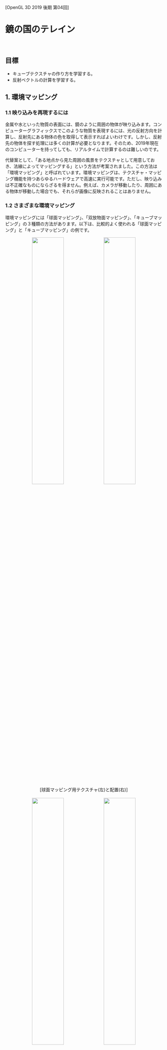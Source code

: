 [OpenGL 3D 2019 後期 第04回]

# 鏡の国のテレイン

<br>

## 目標

* キューブテクスチャの作り方を学習する。
* 反射ベクトルの計算を学習する。

## 1. 環境マッピング

### 1.1 映り込みを再現するには

金属や水といった物質の表面には、鏡のように周囲の物体が映り込みます。コンピューターグラフィックスでこのような物質を表現するには、光の反射方向を計算し、反射先にある物体の色を取得して表示すればよいわけです。しかし、反射先の物体を探す処理には多くの計算が必要となります。そのため、2019年現在のコンピューターを持ってしても、リアルタイムで計算するのは難しいのです。

代替案として、「ある地点から見た周囲の風景をテクスチャとして用意しておき、法線によってマッピングする」という方法が考案されました。この方法は「環境マッピング」と呼ばれています。環境マッピングは、テクスチャ・マッピング機能を持つあらゆるハードウェアで高速に実行可能です。ただし、映り込みは不正確なものにならざるを得ません。例えば、カメラが移動したり、周囲にある物体が移動した場合でも、それらが画像に反映されることはありません。

### 1.2 さまざまな環境マッピング

環境マッピングには「球面マッピング」、「双放物面マッピング」、「キューブマッピング」の３種類の方法があります。以下は、比較的よく使われる「球面マッピング」と「キューブマッピング」の例です。

<div style="text-align: center;width: 100%;">
<img src="images/04_sphere_map.png" style="width:45%; margin-left:auto; margin-right:auto"/>
<img src="images/04_sphere_map_area.png" style="width:45%; margin-left:auto; margin-right:auto"/>
<div style="white-space: pre;">[球面マッピング用テクスチャ(左)と配置(右)]</div>
</div>

<br>

<div style="text-align: center;width: 100%;">
<img src="images/04_cube_map.png" style="width:45%; margin-left:auto; margin-right:auto"/>
<img src="images/04_cube_map_area.png" style="width:45%; margin-left:auto; margin-right:auto"/>
<div style="white-space: pre;">[キューブマッピング用テクスチャ(左)と配置(右)]</div>
</div>

球面マッピングは1枚のテクスチャに全ての方向の画像を書き込みます。このため、特に+Z方向の画像は大きく歪み、解像度が不足しがちになります。この問題は、視点が動かない限りは大きな問題にはなりません。しかし、視点が180度反対を向くと、歪みとボケが非常に大きくなってしまいます。また、球面マッピング用テクスチャの作成には特殊な変形を必要とするため、リアルタイムで作成するには向きません。

キューブマッピングでは各方向に1枚ずつ、合計6枚のテクスチャを使って周囲の映り込みを表現します。この複雑さから、初期のGPUではキューブマッピングを扱うことが難しく、もっぱら球面マッピングや双放物面マッピングが使われていました。しかし、現代のGPUでは十分にサポートされており、球面マッピングや双放物面マッピングと比較して非常に歪みが少ないことから主流になっています。また、カメラを6方向に向けて描画するだけで作成可能なため、リアルタイムで作成することにも向いています。

本講義では、「キューブマッピング」を使って水面を表示していきます。

>［補足］双放物面マッピングは球面マッピングの+Z部分をなくし、+Z側と-Z側のそれぞれの方向から写した2枚のテクスチャを使います。これには同時に複数のテクスチャを扱う機能が必要となりますが、ほぼ同時期にキューブマッピング機能も追加されたことで、あまり利用されることはなく、より性能の高いキューブマッピングに置き換わっていきました。

### 1.3 キューブマッピング用テクスチャを扱うクラスを定義する

キューブマッピング用テクスチャ(以後は「キューブマップ」と呼びます)は、6枚の画像をひとつのテクスチャとして登録する作業が必要です。そこで、この作業を行うキューブマップ用のクラスを追加します。Texture.hを開き、次のプログラムを追加してください。

```diff
 #include <glm/glm.hpp>
 #include <vector>
 #include <memory>
+#include <string>

 namespace Texture {

 class Interface;
 using InterfacePtr = std::shared_ptr<Interface>;
 class Image2D;
 using Image2DPtr = std::shared_ptr<Image2D>;
 class Image2DArray;
 using Image2DArrayPtr = std::shared_ptr<Image2DArray>;
 class Buffer;
 using BufferPtr = std::shared_ptr<Buffer>;
+class Cube;
+using CubePtr = std::shared_ptr<Cube>;

 /**
 * 画像データ.
```

次に、Bufferクラスの定義の下に、次のプログラムを追加してください。

```diff
   GLuint id = 0;
   BufferObject bo;
 };
+
+/**
+* キューブマップ・テクスチャ.
+*/
+class Cube : public Interface
+{
+public:
+  static CubePtr Create(const std::vector<std::string>&);
+  Cube() = default;
+  virtual ~Cube();
+
+  virtual bool IsNull() const override { return !id; }
+  virtual GLuint Get() const override { return id; }
+  virtual GLint Width() const override { return width; }
+  virtual GLint Height() const override { return height; }
+  virtual GLenum Target() const override { return GL_TEXTURE_CUBE_MAP; }
+
+private:
+  GLuint id = 0;
+  GLint width = 0;
+  GLint height = 0;
+};

 } // namespace Texture
```

Cube(きゅーぶ)クラスはキューブマップを扱うためのクラスです。

### 1.4 Cube::Create関数を定義する

続いてメンバ関数を定義しましょう。最初はキューブマップを作成するCube::Create関数です。Texture.cppを開き、Buffer::BufferSubData関数の定義の下に、次のプログラムを追加してください。

```diff
   return bo.BufferSubData(offset, size, data);
 }
+
+/**
+* キューブマップ・テクスチャを作成する.
+*
+* @param pathList キューブマップ用画像ファイル名のリスト.
+*
+* @return 作成したテクスチャオブジェクト.
+*/
+CubePtr Cube::Create(const std::vector<std::string>& pathList)
+{
+  if (pathList.size() < 6) {
+    std::cerr << "[エラー] " << __func__ << "キューブマップには6枚の画像が必要ですが" <<
+      pathList.size() << "枚しか指定されていません\n";
+    for (size_t i = 0; i < pathList.size(); ++i) {
+      std::cerr << "  pathList[" << i << "]=" << pathList[i] << "\n";
+    }
+    return nullptr;
+  }
+
+  std::vector<ImageData> imageDataList;
+  imageDataList.resize(6);
+  for (int i = 0; i < 6; ++i) {
+    if (!LoadImage2D(pathList[i].c_str(), &imageDataList[i])) {
+      return nullptr;
+    }
+  }
+
+  GLuint id;
+  glGenTextures(1, &id);
+  glBindTexture(GL_TEXTURE_CUBE_MAP, id);
+  for (int i = 0; i < 6; ++i) {
+    const ImageData& image = imageDataList[i];
+    glTexImage2D(GL_TEXTURE_CUBE_MAP_POSITIVE_X + i, 0, GL_RGBA8,
+      image.width, image.height, 0, image.format, image.type, image.data.data());
+    const GLenum result = glGetError();
+    if (result != GL_NO_ERROR) {
+      std::cerr << "[エラー] " << pathList[i] << "の読み込みに失敗("
+        << std::hex << result << ").\n";
+      glDeleteTextures(1, &id);
+      return nullptr;
+    }
+  }
+
+  // テクスチャのパラメーターを設定する.
+  glTexParameteri(GL_TEXTURE_CUBE_MAP, GL_TEXTURE_MAX_LEVEL, 0);
+  glTexParameteri(GL_TEXTURE_CUBE_MAP, GL_TEXTURE_MIN_FILTER, GL_LINEAR);
+  glTexParameteri(GL_TEXTURE_CUBE_MAP, GL_TEXTURE_MAG_FILTER, GL_LINEAR);
+  glTexParameteri(GL_TEXTURE_CUBE_MAP, GL_TEXTURE_WRAP_S, GL_CLAMP_TO_EDGE);
+  glTexParameteri(GL_TEXTURE_CUBE_MAP, GL_TEXTURE_WRAP_T, GL_CLAMP_TO_EDGE);
+  glBindTexture(GL_TEXTURE_CUBE_MAP, 0);
+
+  CubePtr p = std::make_shared<Cube>();
+  p->id = id;
+  p->width = imageDataList[0].width;
+  p->height = imageDataList[0].height;
+  return p;
+}

 } // namespace Texture
```

キューブマップには6枚の画像が必要なので、std::vectroに含まれているファイル名が6つに満たない場合はnullptrを返します。次にLoadImage2D関数で6枚の画像を読み込みます。いずれかの読み込みに失敗したら、キューブマップを作れないのでnullptrを返します。読み込みに成功したらキューブマップを作成します。キューブマップの作成方法は、バインディング・ポイントがGL_TEXTURE_CUBE_MAP(じーえる・てくすちゃ・きゅーぶ・まっぷ)になっている以外は他のテクスチャと同様ですが、データをGPUへコピーする方法が少し変わっています。キューブマップのコピーには専用のバインディング・ポイントが用意されているのです。

GL_TEXTURE_CUBE_MAP_POSITIVE_X(じーえる・てくすちゃ・きゅーぶ・まっぷ・ぽじてぃぶ・えっくす)、GL_TEXTURE_CUBE_MAP_NEGATIVE_X(じーえる・てくすちゃ・きゅーぶ・まっぷ・ねがてぃぶ・えっくす)、といったように、XYZのそれぞれにプラス方向とマイナス方向の2種類が存在します。これらはGL_TEXTURE_CUBE_MAP_POSITIVE_Xから順番に番号が振られているため、インデックスを加算することで6種類全てのバインディング・ポイントを指定することが可能です。

なお、これらのバインディング・ポイントはコピーのときにしか使えません。コピー以外の操作では、GL_TEXTURE_CUBE_MAPを使用しなければなりません。

### 1.5 Cubeクラスのデストラクタを定義する

次にデストラクタを定義します。Cube::Create関数の定義の下に、次のプログラムを追加してください。

```diff
   p->width = imageDataList[0].width;
   p->height = imageDataList[0].height;
   return p;
 }
+
+/**
+* デストラクタ.
+*/
+Cube::~Cube()
+{
+  glDeleteTextures(1, &id);
+}

 } // namespace Texture
```

これでCubeクラスの定義は完了です。

### 1.6 水面用のシェーダーを作成する

キューブマップを使って水面を描画するシェーダーを作成しましょう。Resフォルダに「Water.frag」というファイルを追加してください。水面は、基本的には地形と同じ方法で描画していきます。追加したファイルを開き、Terrain.fragの内容を全て「コピー＆貼り付け」してください。

貼り付けが済んだら、水面用に改造していきましょう。まずは先頭のコメントを変更します。

```diff
 /**
-* @file Terrain.frag
+* @file Water.frag
 */
 #version 430
```

キューブマップを読み込むときは`samplerCube`(さんぷらー・きゅーぶ)という型を使います。また、反射方向の計算には視点の座標が必要となるので、これもユニフォーム変数として定義します。`texSpotLightIndex`変数の定義の下に、次のプログラムを追加してください。

```diff
 uniform isamplerBuffer texPointLightIndex;
 uniform isamplerBuffer texSpotLightIndex;
+
+uniform vec3 cameraPosition;
+uniform samplerCube texCubeMap;
+uniform float time;

const ivec2 mapSize = ivec2(200, 200);
```

水は単一の物質で、地面のようにさまざまな物質で構成されているわけではありません。そこで、水の色にはテクスチャを使わず、シェーダーで指定することにします。

```diff
 /**
-* Terrain fragment shader.
+* Water fragment shader.
 */
 void main()
 {
-  vec4 ratio = texture(texColorArray[0], inTexCoord);
-  float baseRatio = max(0, 1.0 - ratio.r - ratio.g);
-  vec2 uv = inTexCoord * 10;
-  fragColor.rgb = texture(texColorArray[1], uv).rgb * baseRatio;
-  fragColor.rgb += texture(texColorArray[2], uv).rgb * ratio.r;
-  fragColor.rgb += texture(texColorArray[3], uv).rgb * ratio.g;
-  fragColor.a = 1;
+  vec4 waterColor = vec4(0.15, 0.20, 0.3, 0.6);
+  fragColor = waterColor;

   mat3 matTBN = mat3(normalize(inTBN[0]), normalize(inTBN[1]), normalize(inTBN[2]));
-  vec3 normal = matTBN * (texture(texNormalArray[0], uv).rgb * 2.0 - 1.0) * baseRatio;
-  normal += matTBN * (texture(texNormalArray[1], uv).rgb * 2.0 - 1.0) * ratio.r;
-  normal += matTBN * (texture(texNormalArray[2], uv).rgb * 2.0 - 1.0) * ratio.g;
-  normal = normalize(normal);
+  vec4 uv = inTexCoord.xyxy * vec4(11.0, 11.0, 5.0, 5.0);
+  vec4 scroll = vec4(-0.01, -0.01, 0.005, 0.005) * time;
+  vec3 normalS = matTBN * (texture(texNormalArray[0], uv.xy + scroll.xy).rgb * 2.0 - 1.0);
+  vec3 normalL = matTBN * (texture(texNormalArray[0], uv.zw + scroll.zw).rgb * 2.0 - 1.0);
+  vec3 normal = normalize(normalS * 0.5 + normalL);

   vec3 lightColor = ambientLight.color.rgb;
```

ノーマルマップは一枚だけ使います。ただし、同じノーマルマップを縮尺を変えて2回読み込むようにしています。縮尺の大きいほうはおおまかな凹凸を表し、小さいほうは細かな凹凸を表します。縮尺を変えて重ね合わせることでより複雑な凹凸を生み出すことができるわけです。また、1枚だけだと繰り返しによるパターンが見えてしまいますが、重ね合わせによってパターンを見えにくくすることができます。縮尺の最小公倍数がパターンの長さになるからです。ただし、縮尺が違いすぎると不自然に見えてしまうので注意してください。

time変数はノーマルマップをスクロールさせるために使用します。あとでtime変数には経過時間を設定しますが、そうすることで、時間が進むごとにノーマルマップが少しずつずれて表示されます。また、縮尺ごとにずらす方向と速度を変えているので、ノーマルマップの重なり方が時間によって変化し、それがアニメーションになります。

最後に、反射の計算を行ってキューブマップを読み込みます。ライトの明るさを乗算するプログラムの下に、次のプログラムを追加してください。

```diff
       lightColor += spotLight[id].color.rgb * cosTheta * intensity * cutOff;
     }
   }

   fragColor.rgb *= lightColor;
+
+  vec3 cameraVector = normalize(cameraPosition - inPosition);
+  vec3 reflectionVector = 2.0 * max(dot(cameraVector, normal), 0.0) * normal - cameraVector;
+  vec3 environmentColor = texture(texCubeMap, reflectionVector).rgb;
+  fragColor.rgb += environmentColor;
 }
```

反射ベクトルの計算方法については下記の図を見てください。

<div style="text-align: center;width: 100%;">
<img src="images/04_reflection.png" style="width:60%; margin-left:auto; margin-right:auto"/>
<div style="white-space: pre;">[反射ベクトル]</div>
</div>

カメラベクトル`C`と法線ベクトル`N`の内積を計算すると、結果は「CをNに射影した長さ」になります。`N`にこの長さを掛けたものが上図の`d`というベクトルです。この`d`を`C`から引くと、緑色のベクトルが得られます。

ここで反射ベクトルについて考えてみると、反射ベクトル`R`は「緑色のベクトル`C-d`の方向に逆向きにして`d`を足したもの」になります。つまり、

`R = -(C - d) + d`

です。これを変形すると、

`R = -C + d + d = 2d - C`

となり、上記のプログラムの式が得られます。

キューブマップからピクセルを取得するには、こうして計算した反射ベクトルを第2引数として指定するだけです。あとは、反射先の色をピクセルカラーに加算しておしまいです。

### 1.7 Shader::Programクラスにユニフォーム変数を操作する機能を追加する

水面シェーダーには3つのユニフォーム変数を追加しました。これらをShader::Programクラス経由で扱えるようにしていきます。Shader.hを開き、Programクラスに次のプログラムを追加してください。

```diff
   void SetPointLightIndex(int count, const int* indexList);
   void SetSpotLightIndex(int count, const int* indexList);
+  void SetCameraPosition(const glm::vec3&);
+  void SetTime(float);

   /// プログラムIDを取得する.
   GLuint Get() const { return id; }

 private:
   GLuint id = 0; //プログラムID

   //// uniform変数の位置
   GLint locMatMVP = -1;
   GLint locMatModel = -1;
   GLint locPointLightCount = -1;
   GLint locPointLightIndex = -1;
   GLint locSpotLightCount = -1;
   GLint locSpotLightIndex = -1;
+  GLint locCameraPosition = -1;
+  GLint locTime = -1;

   glm::mat4 matVP = glm::mat4(1); //ビュー・プロジェクション行列
```

次にShader.cppを開き、Program::Reset関数に以下のプログラムを追加してください。

```diff
   locSpotLightCount = glGetUniformLocation(id, "spotLightCount");
   locSpotLightIndex = glGetUniformLocation(id, "spotLightIndex");
+  locCameraPosition = glGetUniformLocation(id, "cameraPosition");
+  locTime = glGetUniformLocation(id, "time");

   glUseProgram(id);
   const GLint texColorLoc = glGetUniformLocation(id, "texColor");
```

Reset関数にはもう一箇所追加します。スポットライトインデックスの位置を取得するプログラムの下に、次のプログラムを追加してください。

```diff
   const GLint locTexSpotLightIndex = glGetUniformLocation(id, "texSpotLightIndex");
   if (locTexSpotLightIndex >= 0) {
     glUniform1i(locTexSpotLightIndex, 5);
   }
+  const GLint locTexCubeMap = glGetUniformLocation(id, "texCubeMap");
+  if (locTexCubeMap >= 0) {
+    glUniform1i(locTexCubeMap, 6);
+  }
   glUseProgram(0);
 }
```

キューブマップが使用するバインディング・ポイントですが、ライトインデックス用のテクスチャが4番と5番を使用しているので、その次の6番を割り当てました。マテリアルにキューブマップを設定するときは、6番目のテクスチャとして設定することになります。

続いて、カメラ座標と経過時間を設定するメンバ関数を定義します。Program::SetSpotLightIndex関数の定義の下に、次のプログラムを追加してください。

```diff
   if (locSpotLightIndex >= 0 && count > 0) {
     glUniform1iv(locSpotLightIndex, count, indexList);
   }
 }
+
+/**
+* カメラ座標を設定する.
+*
+* @param pos カメラ座標.
+*/
+void Program::SetCameraPosition(const glm::vec3& pos)
+{
+  if (locCameraPosition >= 0) {
+    glUniform3fv(locCameraPosition, 1, &pos.x);
+  }
+}
+
+/**
+* 総経過時間を設定する.
+*
+* @param time 総経過時間.
+*/
+void Program::SetTime(float time)
+{
+  if (locTime >= 0) {
+    glUniform1f(locTime, time);
+  }
+}

 /**
 * プログラムオブジェクトを作成する.
```

### 1.8 Mesh::Bufferクラスで水面シェーダーを読み込む

水面シェーダーはMesh::Bufferクラスに読み込ませることにします。Mesh.hを開き、Mesh::Bufferクラスに次のプログラムを追加してください。

```diff
   FilePtr GetFile(const char* name) const;
   void SetViewProjectionMatrix(const glm::mat4&) const;
+  void SetCameraPosition(const glm::vec3&) const;
+  void SetTime(double) const;

   void AddCube(const char* name);

   // スケルタル・アニメーションに対応したメッシュの読み込みと取得.
   bool LoadSkeletalMesh(const char* path);
   SkeletalMeshPtr GetSkeletalMesh(const char* meshName) const;

   const Shader::ProgramPtr& GetStaticMeshShader() const { return progStaticMesh; }
   const Shader::ProgramPtr& GetTerrainShader() const { return progTerrain; }
+  const Shader::ProgramPtr& GetWaterShader() const { return progWater; }

 private:
   BufferObject vbo;
   BufferObject ibo;
   GLintptr vboEnd = 0;
   GLintptr iboEnd = 0;
   std::unordered_map<std::string, FilePtr> files;
   Shader::ProgramPtr progStaticMesh;
   Shader::ProgramPtr progTerrain;
+  Shader::ProgramPtr progWater;

   // スケルタル・アニメーションに対応したメッシュを保持するメンバ変数.
   Shader::ProgramPtr progSkeletalMesh;
```

それでは、水面シェーダーを読み込みましょう。Mesh.cppを開き、Buffer::Init関数に次のプログラムを追加してください。

```diff
   progTerrain = Shader::Program::Create("Res/Terrain.vert", "Res/Terrain.frag");
   if (progTerrain->IsNull()) {
     return false;
   }
+  progWater = Shader::Program::Create("Res/Terrain.vert", "Res/Water.frag");
+  if (progWater->IsNull()) {
+    return false;
+  }

   vboEnd = 0;
   iboEnd = 0;
   files.reserve(100);
```

水面シェーダーは地形用のフラグメントシェーダーを改造したものでした。in変数はなにも変更しなかったので、地形と同じ頂点シェーダーを使うことができます。

### 1.9 水面シェーダーにVP行列を設定する

Buffer::SetViewProjectionMatrix関数に、次のプログラムを追加してください。

```diff
 void Buffer::SetViewProjectionMatrix(const glm::mat4& matVP) const
 {
   progStaticMesh->Use();
   progStaticMesh->SetViewProjectionMatrix(matVP);
   progSkeletalMesh->Use();
   progSkeletalMesh->SetViewProjectionMatrix(matVP);
   progTerrain->Use();
   progTerrain->SetViewProjectionMatrix(matVP);
+  progWater->Use();
+  progWater->SetViewProjectionMatrix(matVP);
   glUseProgram(0);
 }
```

これで水面シェーダーにもビュー・プロジェクション行列が設定されます。

### 1.10 シェーダーにカメラ座標を設定する

次に、水面シェーダーで追加したカメラ座標を設定する関数を定義します。Buffer::SetViewProjectionMatrix関数の定義の下に、次のプログラムを追加してください。

```diff
   progWater->Use();
   progWater->SetViewProjectionMatrix(matVP);
   glUseProgram(0);
 }
+
+/**
+* シェーダーにカメラのワールド座標を設定する.
+*
+* @param pos カメラのワールド座標.
+*/
+void Buffer::SetCameraPosition(const glm::vec3& pos) const
+{
+  progStaticMesh->Use();
+  progStaticMesh->SetCameraPosition(pos);
+  progSkeletalMesh->Use();
+  progSkeletalMesh->SetCameraPosition(pos);
+  progTerrain->Use();
+  progTerrain->SetCameraPosition(pos);
+  progWater->Use();
+  progWater->SetCameraPosition(pos);
+  glUseProgram(0);
+}

 /**
 * メッシュを描画する.
```

### 1.11 シェーダーに経過時間を設定する

続いて、経過時間を設定する関数を定義します。Buffer::SetCameraPosition関数の定義の下に、次のプログラムを追加してください。

```diff
   progWater->Use();
   progWater->SetCameraPosition(pos);
   glUseProgram(0);
 }
+
+/**
+* シェーダーにアプリが起動してからの経過時間を設定する.
+*
+* @param time アプリが起動してからの経過時間(秒).
+*/
+void Buffer::SetTime(double time) const
+{
+  const float ftime = static_cast<float>(std::fmod(time, 24 * 60 * 60));
+  progStaticMesh->Use();
+  progStaticMesh->SetTime(ftime);
+  progSkeletalMesh->Use();
+  progSkeletalMesh->SetTime(ftime);
+  progTerrain->Use();
+  progTerrain->SetTime(ftime);
+  progWater->Use();
+  progWater->SetTime(ftime);
+  glUseProgram(0);
+}

 /**
 * メッシュを描画する.
```

### 1.12 GLFWEW::Windowクラスに総経過時間を取得する機能を追加する

ところで、経過時間はどうやって測ればいいのでしょう。更新ごとの間隔はdeltaTimeとして取得できますが、ゲームが開始してからの経過時間を取得する機能はまだありませんでした。これはGLFWから取得可能なので、GLFWEW::Windowクラスに機能を追加しようと思います。GLFWEW.hを開き、Windowクラスに次のプログラムを追加してください。

```diff
   void InitTimer();
   void UpdateTimer();
   double DeltaTime() const;
+  double Time() const;
   bool IsKeyPressed(int key) const;
   const GamePad& GetGamePad() const;
   int Width() const { return width; }
   int Height() const { return height; }
```

続いて、GLFWEW.cppを開き、Window::DeltaTime関数の定義の下に、次のプログラムを追加してください。

```diff
   return deltaTime;
 }
+
+/**
+* 総経過時間を取得する.
+*
+* @return GLFWが初期化されてからの経過時間(秒).
+*/
+double Window::Time() const
+{
+  return glfwGetTime();
+}

 /**
 * ゲームパッドの状態を取得する.
```

総経過時間の取得には`glfwGetTime`関数を使います。この関数は「glfwInitが実行されてからの経過時間」を返します。通常、glfwInit関数はゲーム起動直後に実行されるので、これは「ゲーム開始からの経過時間」と同じと考えて構わないでしょう。

### 1.13 水面メッシュを作成する

今度は水面シェーダーを適用するための水面メッシュを作っていきます。水面は地形の一部だと考えられるため、この機能はHeightMapクラスに追加することにしました。

それでは、Terrain.hを開き、HeightMapクラス定義に次のプログラムを追加してください。

```diff
   bool CreateMesh(Mesh::Buffer& meshBuffer,
     const char* meshName, const char* texName = nullptr) const;
+  bool CreateWaterMesh(Mesh::Buffer& meshBuffer,
+    const char* meshName, float waterLevel) const;
   void UpdateLightIndex(const ActorList& lights);

 private:
   std::string name;                ///< 元になった画像ファイル名.
```

続いてTerrain.cppを開き、HeightMap::CreateMesh関数の定義の下に、次のプログラムを追加してください。

```diff
   m.program = meshBuffer.GetTerrainShader();
   meshBuffer.AddMesh(meshName, p, m);

   return true;
 }
+
+/**
+* 水面メッシュを作成する.
+*
+* @param meshBuffer メッシュ作成先となるメッシュバッファ.
+* @param meshName   作成するメッシュの名前.
+* @param waterLevel 水面の高さ.
+*
+* @retval true  メッシュの作成に成功.
+* @retval false メッシュを作成できなかった.
+*/
+bool HeightMap::CreateWaterMesh(Mesh::Buffer& meshBuffer, const char* meshName, float waterLevel) const
+{
+  // 頂点データを作成.
+  Mesh::Vertex v;
+  std::vector<Mesh::Vertex> vertices;
+  vertices.reserve(size.x * size.y);
+  for (int z = 0; z < size.y; ++z) {
+    for (int x = 0; x < size.x; ++x) {
+      // テクスチャ座標は上がプラスなので、向きを逆にする必要がある.
+      v.position = glm::vec3(x, waterLevel, z);
+      v.texCoord = glm::vec2(x, (size.y - 1) - z) / (glm::vec2(size) - 1.0f);
+      v.normal = glm::vec3(0, 1, 0);
+      vertices.push_back(v);
+    }
+  }
+  const size_t vOffset =
+    meshBuffer.AddVertexData(vertices.data(), vertices.size() * sizeof(Mesh::Vertex));
+
+  // インデックスデータを作成.
+  std::vector<GLuint> indices;
+  indices.reserve(size.x * size.y);
+  for (int z = 0; z < size.y - 1; ++z) {
+    for (int x = 0; x < size.x - 1; ++x) {
+      const GLuint a = (z + 1) * size.x + x;
+      const GLuint b = (z + 1) * size.x + (x + 1);
+      const GLuint c = z       * size.x + (x + 1);
+      const GLuint d = z       * size.x + x;
+      indices.push_back(a);
+      indices.push_back(b);
+      indices.push_back(c);
+
+      indices.push_back(c);
+      indices.push_back(d);
+      indices.push_back(a);
+    }
+  }
+  const size_t iOffset =
+    meshBuffer.AddIndexData(indices.data(), indices.size() * sizeof(GLuint));
+
+  // 頂点データとインデックスデータからメッシュを作成.
+  Mesh::Primitive p =
+    meshBuffer.CreatePrimitive(indices.size(), GL_UNSIGNED_INT, iOffset, vOffset);
+  Mesh::Material m = meshBuffer.CreateMaterial(glm::vec4(1), nullptr);
+  m.texture[4] = lightIndex[0];
+  m.texture[5] = lightIndex[1];
+  std::vector<std::string> cubeMapFiles;
+  cubeMapFiles.reserve(6);
+  cubeMapFiles.push_back("Res/cubemap_px.tga");
+  cubeMapFiles.push_back("Res/cubemap_nx.tga");
+  cubeMapFiles.push_back("Res/cubemap_py.tga");
+  cubeMapFiles.push_back("Res/cubemap_ny.tga");
+  cubeMapFiles.push_back("Res/cubemap_pz.tga");
+  cubeMapFiles.push_back("Res/cubemap_nz.tga");
+  m.texture[6] = Texture::Cube::Create(cubeMapFiles);
+  m.texture[8] = Texture::Image2D::Create("Res/Terrain_Water_Normal.tga");
+  m.program = meshBuffer.GetWaterShader();
+  meshBuffer.AddMesh(meshName, p, m);
+
+  return true;
+}

 /**
 * ライトインデックスを更新する.
```

キューブマップは6番目のテクスチャとして設定します。なぜなら、Program::Reset関数を修正したとき、キューブマップのバインディング・ポイントを6番にしたからです(このことを覚えていない、あるいは思い出せない場合はReset関数を再確認してください。番号を間違えているかもしれませんよ)。

### 1.14 水面用のキューブマップとノーマルマップを用意する

キューブマップを作るためには6方向ぶんの画像を用意する必要があります。これはちょっと面倒な作業です。とりあえず以下のサイトから好きな背景をダウンロードするのが簡単です。

`http://www.custommapmakers.org/skyboxes.php`

あるいは`Terragen 4`のような景観作成ソフトウェアを使って生成することもできます。`Terragen 4`は以下のサイトから無料版をダウンロードできます。

`https://planetside.co.uk/`

使い方については`terragen 4 キューブマップ`などで検索して調べてください。

さて、ダウンロードした画像は画像形式がPNGやJPGになっていることが多いので、一度Visual Studioで開いてファイルメニューから「名前をつけて？？？を保存」を選択することでTGA形式に変換しなければなりません。また、保存する前に、画像の上下と左右の両方を反転させるようにしてください。

なぜ画像の上下左右を反転しなければならないのか？　それは、OpenGLのキューブマップの仕様が、DirectXからそのまま持ち込まれたものだからです。

<div style="text-align: center;width: 100%;">
<img src="images/04_cube_map_directx.png" style="width:45%; margin-left:auto; margin-right:auto"/>
<img src="images/04_cube_map_opengl.png" style="width:45%; margin-left:auto; margin-right:auto"/>
<div style="white-space: pre;">[DirectXのキューブマップ]    [OpenGLのキューブマップ]</div>
</div>

DirectXは左手座標系でテクスチャ座標原点は左上です。対してOpenGLは右手座標系でテクスチャ座標原点は左下です。そして、キューブマップを読み込む処理はDirectXの仕様で動作します。しかし、テクスチャはOpenGLの仕様で作らなければならないのです。そのため、キューブマップは右手座標系と左手座標系の違いを吸収するために左右反転し、テクスチャ座標系の違いを吸収するために上下反転する必要があるわけです。

上下左右の反転を終えたら、の図を参考にして名前を`cubemap_px.tga`、`cubemap_nx.tga`、`cubemap_py.tga`、`cubemap_ny.tga`、`cubemap_pz.tga`、`cubemap_nz.tga`のように変更し、Resフォルダにコピーしてください。

>［補足］当初、このおかしなキューブマップの仕様は、当初はNVIDIA社が自社GPU専用の拡張仕様としてOpenGLに持ち込まれました。そのときは拡張仕様ということで問題はなかったのです。この仕様はOpenGL用の調整が不要なため、DirectX用のGPUをメインに作っていた他社にとっても都合がよいものでした。結果として、大きな反対もなくそのまま標準仕様に昇格してしまったのです。

水面のノーマルマップの作成にはPhotoShopやGIMPなどの画像作成ツールが利用できます。あるいは以下の画像をダウンロードして使ってください。

`https://github.com/tn-mai/OpenGL3D2019_2nd/blob/master/Res/Terrain_Water_Normal.tga`

水面のノーマルマップは`Terrain_Water_Normal.tga`という名前を付けてResフォルダにコピーしてください。

### 1.14 水面を設定する

それでは水面を表示してみましょう。MainGameScene.cppを開き、MainGameScene::Initialize関数に次のプログラムを追加してください。

```diff
   if (!heightMap.CreateMesh(meshBuffer, "Terrain")) {
     return false;
   }
+  if (!heightMap.CreateWaterMesh(meshBuffer, "Water", -15)) { // 水面の高さは要調整.
+    return false;
+  }

   lightBuffer.Init(1);
   lightBuffer.BindToShader(meshBuffer.GetStaticMeshShader());
   lightBuffer.BindToShader(meshBuffer.GetTerrainShader());
+  lightBuffer.BindToShader(meshBuffer.GetWaterShader());

   glm::vec3 startPos(100, 0, 100);
   startPos.y = heightMap.Height(startPos);
```

次に、カメラ座標と経過時間をシェーダーに設定します。MainGameScene::Render関数に次のプログラムを追加してください。

```diff
   const glm::mat4 matProj =
     glm::perspective(glm::radians(30.0f), aspectRatio, 1.0f, 1000.0f);
   meshBuffer.SetViewProjectionMatrix(matProj * matView);
+  meshBuffer.SetCameraPosition(camera.position);
+  meshBuffer.SetTime(window.Time());

   glm::vec3 cubePos(100, 0, 100);
   cubePos.y = heightMap.Height(cubePos);
```

最後に水面を描画しましょう。MainGameScene::Render関数に次のプログラムを追加してください。

```diff
   objects.Draw();

   glm::vec3 treePos(110, 0, 110);
   treePos.y = heightMap.Height(treePos);
   const glm::mat4 matTreeModel =
     glm::translate(glm::mat4(1), treePos) * glm::scale(glm::mat4(1), glm::vec3(3));
   Mesh::Draw(meshBuffer.GetFile("Res/red_pine_tree.gltf"), matTreeModel);
+
+  Mesh::Draw(meshBuffer.GetFile("Water"), glm::mat4(1));

   fontRenderer.Draw(screenSize);
 }

 /**
 * お地蔵様に触れたときの処理.
```

水面のような半透明のメッシュは、できるだけ最後に描画する必要があります。

プログラムが書けたらビルドして実行してください。水面が表示され、アニメーションしていたら成功です。

<div style="page-break-after: always"></div>

## 2. フレネル反射

### 2.1 角度による見え方の違いをシミュレートする

静かな水面を真上から見ると水底まで見通せますが、かすめるような角度から見るとほとんど水の中が見えなくなります。このような反射特性を表す「フレネル方程式」というものが存在します。

フレネル方程式を使うと、このような水の振る舞いを正しく表現することがかのうになります。ただし、フレネル方程式は重い処理なので、そのまま使うと処理に時間がかかりすぎます。そこで、微妙な違いはあるものの、ほぼ同じ反射特性を表現できる「近似式(きんじしき)」が考案されています。今回はこの近似式を使ってフレネル方程式をシミューレートすることにします。この近似式は、発見者の名前をとって「シュリック(Schlick)の近似式」と呼ばれています。

それでは、Water.fragを開き、ライトのユニフォームブロックの定義の下に、次のプログラムを追加してください。

```diff
  PointLight pointLight[100];
  SpotLight spotLight[100];
};
+
+const float iorAir = 1.000293; // 空気の屈折率.
+const float iorWater = 1.333; // 水の屈折率.
+
+const float eta = iorAir / iorWater;
+const float f0 = (1.0 - eta) * (1.0 - eta) / ((1.0 + eta) * (1.0 + eta));
+
+/**
+* シュリック近似式によってフレネル係数を計算する.
+*
+* @param v  カメラベクトル.
+* @param n  法線ベクトル.
+*
+* @return フレネル係数.
+*/
+float GetFresnelFactor(vec3 v, vec3 n)
+{
+  return f0 + (1.0 - f0) * pow(1.0 - dot(v, n), 5.0);
+}

/**
* Water fragment shader.
```

上記の`f0`は「光が垂直に入射するときの反射率」です。これは2つの物質の屈折率から計算することができます。

それではフレネル係数を計算し、それを適用しましょう。Water.fragのmain関数の末尾を次のように変更してください。

```diff
   fragColor.rgb *= lightColor;

   vec3 cameraVector = normalize(cameraPosition - inPosition);
   vec3 reflectionVector = 2.0 * max(dot(cameraVector, normal), 0.0) * normal - cameraVector;
   vec3 environmentColor = texture(texCubeMap, reflectionVector).rgb;
-  fragColor.rgb += environmentColor;
+  float f = GetFresnelFactor(cameraVector, normal);
+  fragColor.rgb += environmentColor * f;
+  float opacity = 0.6;
+  fragColor.a = clamp(opacity + f * (1.0 - opacity), 0.0, 1.0);
 }
```

プログラムが書けたらビルドして実行してください。水面の透明度が高くなり、水底がよく見えていたら成功です。

<div style="page-break-after: always"></div>

## C言語練習問題

1. 標準入力から「数値 演算子 数値」の順でデータを読み取り、計算結果を出力するプログラムがある。`/* 1 */`から`/* 6 */`を適切なプログラムに置き換えてプログラムを完成させなさい。<br>数値は「整数」です。演算子は`+`, `-`, `*`, `/`のいずれか1文字です。

```c++
#include <stdio.h>

int main()
{
  /* 1 */ a, b
  /* 2 */ op;
  scanf(/* 3 */, &a, &op, &b);

  int result = 0;
  if (op == '+') {
    result = a + b;
  } else if (op == '-') {
    result = /* 4 */;
  } else if (op == '*') {
    result = a * b;
  } else if (/* 5 */) {
    result = a / b;
  }
  printf("%d", /* 6 */);
}
```

2. 標準入力から英数および記号からなる文字列を読み取り、8文字ごとに改行して表示するプログラムを書きなさい。<br>入力文字列は最大200文字で、途中に空白は含まれない。

<div style="page-break-after: always"></div>

[解答用紙]

[クラス]<br>[氏名]

A1.1:

A1.2:

A1.3:

A1.4:

A1.5:

A1.6:

A2:



